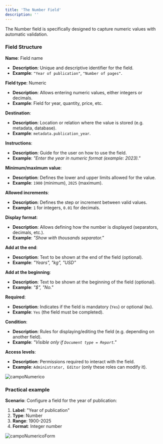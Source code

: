 ```yaml
---
title: 'The Number Field'
description: ''
---
```


The Number field is specifically designed to capture numeric values with automatic validation.

### Field Structure
**Name**: Field name  
- **Description**: Unique and descriptive identifier for the field.  
- **Example**: `"Year of publication"`, `"Number of pages"`.

**Field type**: Numeric  
- **Description**: Allows entering numeric values, either integers or decimals.  
- **Example**: Field for year, quantity, price, etc.

**Destination**:  
- **Description**: Location or relation where the value is stored (e.g. metadata, database).  
- **Example**: `metadata.publication_year`.

**Instructions**:  
- **Description**: Guide for the user on how to use the field.  
- **Example**: *"Enter the year in numeric format (example: 2023)."*

**Minimum/maximum value**:  
- **Description**: Defines the lower and upper limits allowed for the value.  
- **Example**: `1900` (minimum), `2025` (maximum).

**Allowed increments**:  
- **Description**: Defines the step or increment between valid values.  
- **Example**: `1` for integers, `0.01` for decimals.

**Display format**:  
- **Description**: Allows defining how the number is displayed (separators, decimals, etc.).  
- **Example**: *"Show with thousands separator."*

**Add at the end**:  
- **Description**: Text to be shown at the end of the field (optional).  
- **Example**: *"Years", "kg", "USD"*

**Add at the beginning**:  
- **Description**: Text to be shown at the beginning of the field (optional).  
- **Example**: *"$", "No."*

**Required**:  
- **Description**: Indicates if the field is mandatory (`Yes`) or optional (`No`).  
- **Example**: `Yes` (the field must be completed).

**Condition**:  
- **Description**: Rules for displaying/editing the field (e.g. depending on another field).  
- **Example**: *"Visible only if `Document type = Report`."*

**Access levels**:  
- **Description**: Permissions required to interact with the field.  
- **Example**: `Administrator, Editor` (only these roles can modify it).

![campoNumerico](/archihub.github.io/imagenes/campoNumerico.png)

### Practical example
**Scenario**: Configure a field for the year of publication:

1. **Label**: "Year of publication"
2. **Type**: Number
3. **Range**: 1900-2025
4. **Format**: Integer number

![campoNumericoForm](/archihub.github.io/imagenes/campo-edit-numero.png) 